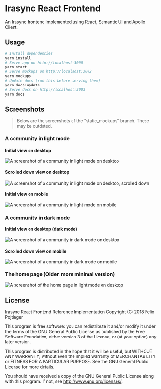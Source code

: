 # Irasync React Frontend

An Irasync frontend implemented using React, Semantic UI and Apollo Client.

## Usage

```bash
# Install dependencies
yarn install
# Serve app on http://localhost:3000
yarn start
# Serve mockups on http://localhost:3002
yarn mockups
# Update docs (run this before serving them)
yarn docs:update
# Serve docs on http://localhost:3003
yarn docs
```

## Screenshots

> Below are the screenshots of the "static_mockups" branch. These may be outdated.

### A community in light mode

#### Initial view on desktop

![A screenshot of a community in light mode on desktop](screenshots/c_cyberpunk_light_lg_top.jpg)

#### Scrolled down view on desktop

![A screenshot of a community in light mode on desktop, scrolled down](screenshots/c_cyberpunk_light_lg_bottom.png)

#### Initial view on mobile

![A screenshot of a community in light mode on mobile](screenshots/c_cyberpunk_light_sm.png)

### A community in dark mode

#### Initial view on desktop (dark mode)

![A screenshot of a community in dark mode on desktop](screenshots/c_cyberpunk_dark_lg_top.jpg)

#### Scrolled down view on mobile

![A screenshot of a community in dark mode on mobile](screenshots/c_cyberpunk_dark_sm_bottom.png)

### The home page (Older, more minimal version)

![A screenshot of the home page in light mode on desktop](screenshots/home_light_lg.png)

## License

Irasync React Frontend Reference Implementation
Copyright (C) 2018 Felix Pojtinger

This program is free software: you can redistribute it and/or modify
it under the terms of the GNU General Public License as published by
the Free Software Foundation, either version 3 of the License, or
(at your option) any later version.

This program is distributed in the hope that it will be useful,
but WITHOUT ANY WARRANTY; without even the implied warranty of
MERCHANTABILITY or FITNESS FOR A PARTICULAR PURPOSE. See the
GNU General Public License for more details.

You should have received a copy of the GNU General Public License
along with this program. If not, see <http://www.gnu.org/licenses/>.
